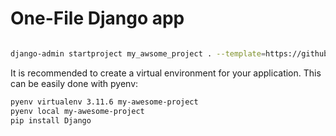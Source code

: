 # One-File Django app

```bash

django-admin startproject my_awsome_project . --template=https://github.com/movileanuv/django-onefile-project-template/archive/main.zip
```

It is recommended to create a virtual environment for your application.
This can be easily done with pyenv:

```bash
pyenv virtualenv 3.11.6 my-awesome-project
pyenv local my-awesome-project
pip install Django
```
